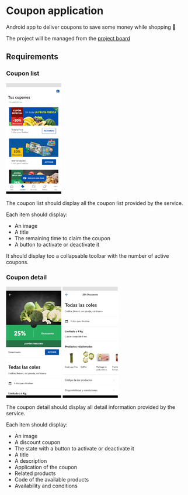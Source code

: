 # Coupon application

Android app to deliver coupons to save some money while shopping :purse:

The project will be managed from the
[project board](https://github.com/brunoescalona/CouponsApp/projects/1)

## Requirements

### Coupon list

<img src="images/coupon_list.jpeg" width=30% height=30%>

The coupon list should display all the coupon list provided by the service.

Each item should display:
- An image
- A title
- The remaining time to claim the coupon
- A button to activate or deactivate it

It should display too a collapsable toolbar with the number of active coupons.


### Coupon detail

<img src="images/coupon_detail_1.jpeg" width=30% height=30%>

<img src="images/coupon_detail_2.jpeg" width=30% height=30%>

The coupon detail should display all detail information provided by the service.

Each item should display:

- An image
- A discount coupon
- The state with a button to activate or deactivate it
- A title
- A description
- Application of the coupon
- Related products
- Code of the available products
- Availability and conditions